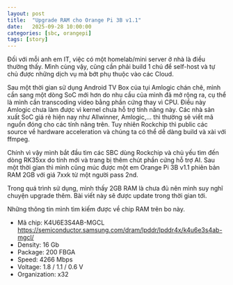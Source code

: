 ```yaml
---
layout: post
title:  "Upgrade RAM cho Orange Pi 3B v1.1"
date:   2025-09-28 10:00:00
categories: [sbc, orangepi]
tags: [story]
---
```


Đối với mỗi anh em IT, việc có một homelab/mini server ở nhà là điều thường thấy. Mình cùng vậy, cũng cần phải build 1 chú để self-host và tự chủ được những dịch vụ mà bớt phụ thuộc vào các Cloud.

Sau một thời gian sử dụng Android TV Box của tụi Amlogic chán chê, mình cần sang một dòng SoC mới hơn do nhu cầu của mình đã mở rộng ra, cụ thể là mình cần transcoding video bằng phần cứng thay vì CPU. Điều này Amlogic chưa làm được vì kernel chưa hỗ trợ tính năng này. Các nhà sản xuất SoC giá rẻ hiện nay như Allwinner, Amlogic,... thì thường sẽ viết mã nguồn đóng cho các tính năng trên. Tuy nhiên Rockchip thì public các source về hardware acceleration và chúng ta có thể dễ dàng build và xài với ffmpeg.

Chính vì vậy mình bắt đầu tìm các SBC dùng Rockchip và chủ yếu tìm đến dòng RK35xx do tính mới và trang bị thêm chút phần cứng hỗ trợ AI. Sau một thời gian thì mình cũng múc được một em Orange Pi 3B v1.1 phiên bản RAM 2GB với giá 7xxk từ một người pass 2nd.

Trong quá trình sử dụng, mình thấy 2GB RAM là chưa đủ nên mình suy nghĩ chuyện upgrade thêm. Bài viết này sẽ được update trong thời gian tới.

Những thông tin mình tìm kiếm được về chip RAM trên bo này.
- Mã chip: K4U6E3S4AB-MGCL https://semiconductor.samsung.com/dram/lpddr/lpddr4x/k4u6e3s4ab-mgcl/
- Density: 16 Gb
- Package: 200 FBGA
- Speed: 4266 Mbps
- Voltage: 1.8 / 1.1 / 0.6 V
- Organization: x32